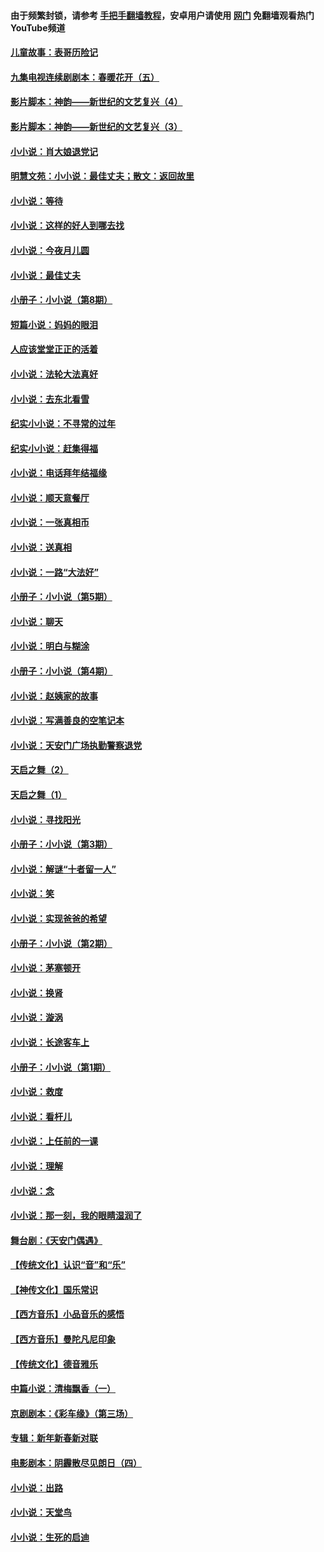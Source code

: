 #### 由于频繁封锁，请参考 [手把手翻墙教程](https://github.com/gfw-breaker/guides/wiki/)，安卓用户请使用 [网门](https://github.com/gfw-breaker/nogfw/blob/master/dl.md?t=07031201) 免翻墙观看热门YouTube频道 

#### [儿童故事：表哥历险记](../pages/328/383535.md?t=07031201) 

#### [九集电视连续剧剧本：春暖花开（五）](../pages/328/275919.md?t=07031201) 

#### [影片脚本：神韵——新世纪的文艺复兴（4）](../pages/328/266089.md?t=07031201) 

#### [影片脚本：神韵——新世纪的文艺复兴（3）](../pages/328/266087.md?t=07031201) 

#### [小小说：肖大娘退党记](../pages/328/239807.md?t=07031201) 

#### [明慧文苑：小小说：最佳丈夫；散文：返回故里](../pages/328/3439.md?t=07031201) 

#### [小小说：等待](../pages/328/223927.md?t=07031201) 

#### [小小说：这样的好人到哪去找](../pages/328/209396.md?t=07031201) 

#### [小小说：今夜月儿圆](../pages/328/193588.md?t=07031201) 

#### [小小说：最佳丈夫](../pages/328/190938.md?t=07031201) 

#### [小册子：小小说（第8期）](../pages/328/188202.md?t=07031201) 

#### [短篇小说：妈妈的眼泪](../pages/328/187712.md?t=07031201) 

#### [人应该堂堂正正的活着](../pages/328/182430.md?t=07031201) 

#### [小小说：法轮大法真好](../pages/328/174669.md?t=07031201) 

#### [小小说：去东北看雪](../pages/328/173882.md?t=07031201) 

#### [纪实小小说：不寻常的过年](../pages/328/173187.md?t=07031201) 

#### [纪实小小说：赶集得福](../pages/328/172652.md?t=07031201) 

#### [小小说：电话拜年结福缘](../pages/328/172533.md?t=07031201) 

#### [小小说：顺天意餐厅](../pages/328/170182.md?t=07031201) 

#### [小小说：一张真相币](../pages/328/169410.md?t=07031201) 

#### [小小说：送真相](../pages/328/166713.md?t=07031201) 

#### [小小说：一路“大法好”](../pages/328/162016.md?t=07031201) 

#### [小册子：小小说（第5期）](../pages/328/161131.md?t=07031201) 

#### [小小说：聊天](../pages/328/159640.md?t=07031201) 

#### [小小说：明白与糊涂](../pages/328/158101.md?t=07031201) 

#### [小册子：小小说（第4期）](../pages/328/158006.md?t=07031201) 

#### [小小说：赵姨家的故事](../pages/328/157843.md?t=07031201) 

#### [小小说：写满善良的空笔记本](../pages/328/157382.md?t=07031201) 

#### [小小说：天安门广场执勤警察退党](../pages/328/156982.md?t=07031201) 

#### [天启之舞（2）](../pages/328/153440.md?t=07031201) 

#### [天启之舞（1）](../pages/328/153439.md?t=07031201) 

#### [小小说：寻找阳光](../pages/328/153065.md?t=07031201) 

#### [小册子：小小说（第3期）](../pages/328/151715.md?t=07031201) 

#### [小小说：解谜“十者留一人”](../pages/328/148967.md?t=07031201) 

#### [小小说：笑](../pages/328/148905.md?t=07031201) 

#### [小小说：实现爸爸的希望](../pages/328/148096.md?t=07031201) 

#### [小册子：小小说（第2期）](../pages/328/147214.md?t=07031201) 

#### [小小说：茅塞顿开](../pages/328/147030.md?t=07031201) 

#### [小小说：换肾](../pages/328/146770.md?t=07031201) 

#### [小小说：漩涡](../pages/328/146683.md?t=07031201) 

#### [小小说：长途客车上](../pages/328/145076.md?t=07031201) 

#### [小册子：小小说（第1期）](../pages/328/143963.md?t=07031201) 

#### [小小说：救度](../pages/328/143927.md?t=07031201) 

#### [小小说：看杆儿](../pages/328/142137.md?t=07031201) 

#### [小小说：上任前的一课](../pages/328/140808.md?t=07031201) 

#### [小小说：理解](../pages/328/140476.md?t=07031201) 

#### [小小说：念](../pages/328/139513.md?t=07031201) 

#### [小小说：那一刻，我的眼睛湿润了](../pages/328/138476.md?t=07031201) 

#### [舞台剧：《天安门偶遇》](../pages/328/117155.md?t=07031201) 

#### [【传统文化】认识“音”和“乐”](../pages/328/108667.md?t=07031201) 

#### [【神传文化】国乐常识](../pages/328/104225.md?t=07031201) 

#### [【西方音乐】小品音乐的感悟](../pages/328/102924.md?t=07031201) 

#### [【西方音乐】曼陀凡尼印象](../pages/328/102922.md?t=07031201) 

#### [【传统文化】德音雅乐](../pages/328/102923.md?t=07031201) 

#### [中篇小说：清梅飘香（一）](../pages/328/101058.md?t=07031201) 

#### [京剧剧本：《彩车缘》（第三场）](../pages/328/96434.md?t=07031201) 

#### [专辑：新年新春新对联](../pages/328/94991.md?t=07031201) 

#### [电影剧本：阴霾散尽见朗日（四）](../pages/328/87081.md?t=07031201) 

#### [小小说：出路](../pages/328/84848.md?t=07031201) 

#### [小小说：天堂鸟](../pages/328/83084.md?t=07031201) 

#### [小小说：生死的启迪](../pages/328/70977.md?t=07031201) 

